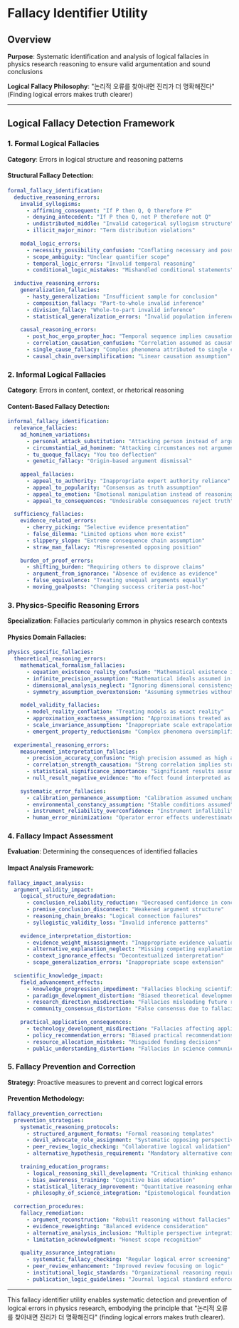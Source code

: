 # Fallacy Identifier Utility

## Overview
**Purpose**: Systematic identification and analysis of logical fallacies in physics research reasoning to ensure valid argumentation and sound conclusions

**Logical Fallacy Philosophy**: "논리적 오류를 찾아내면 진리가 더 명확해진다" (Finding logical errors makes truth clearer)

---

## Logical Fallacy Detection Framework

### 1. Formal Logical Fallacies
**Category**: Errors in logical structure and reasoning patterns

#### Structural Fallacy Detection:
```yaml
formal_fallacy_identification:
  deductive_reasoning_errors:
    invalid_syllogisms:
      - affirming_consequent: "If P then Q, Q therefore P"
      - denying_antecedent: "If P then Q, not P therefore not Q"
      - undistributed_middle: "Invalid categorical syllogism structure"
      - illicit_major_minor: "Term distribution violations"
    
    modal_logic_errors:
      - necessity_possibility_confusion: "Conflating necessary and possible"
      - scope_ambiguity: "Unclear quantifier scope"
      - temporal_logic_errors: "Invalid temporal reasoning"
      - conditional_logic_mistakes: "Mishandled conditional statements"
  
  inductive_reasoning_errors:
    generalization_fallacies:
      - hasty_generalization: "Insufficient sample for conclusion"
      - composition_fallacy: "Part-to-whole invalid inference"
      - division_fallacy: "Whole-to-part invalid inference"
      - statistical_generalization_errors: "Invalid population inferences"
    
    causal_reasoning_errors:
      - post_hoc_ergo_propter_hoc: "Temporal sequence implies causation"
      - correlation_causation_confusion: "Correlation assumed as causation"
      - single_cause_fallacy: "Complex phenomena attributed to single cause"
      - causal_chain_oversimplification: "Linear causation assumption"
```

### 2. Informal Logical Fallacies
**Category**: Errors in content, context, or rhetorical reasoning

#### Content-Based Fallacy Detection:
```yaml
informal_fallacy_identification:
  relevance_fallacies:
    ad_hominem_variations:
      - personal_attack_substitution: "Attacking person instead of argument"
      - circumstantial_ad_hominem: "Attacking circumstances not argument"
      - tu_quoque_fallacy: "You too deflection"
      - genetic_fallacy: "Origin-based argument dismissal"
    
    appeal_fallacies:
      - appeal_to_authority: "Inappropriate expert authority reliance"
      - appeal_to_popularity: "Consensus as truth assumption"
      - appeal_to_emotion: "Emotional manipulation instead of reasoning"
      - appeal_to_consequences: "Undesirable consequences reject truth"
  
  sufficiency_fallacies:
    evidence_related_errors:
      - cherry_picking: "Selective evidence presentation"
      - false_dilemma: "Limited options when more exist"
      - slippery_slope: "Extreme consequence chain assumption"
      - straw_man_fallacy: "Misrepresented opposing position"
    
    burden_of_proof_errors:
      - shifting_burden: "Requiring others to disprove claims"
      - argument_from_ignorance: "Absence of evidence as evidence"
      - false_equivalence: "Treating unequal arguments equally"
      - moving_goalposts: "Changing success criteria post-hoc"
```

### 3. Physics-Specific Reasoning Errors
**Specialization**: Fallacies particularly common in physics research contexts

#### Physics Domain Fallacies:
```yaml
physics_specific_fallacies:
  theoretical_reasoning_errors:
    mathematical_formalism_fallacies:
      - equation_existence_reality_confusion: "Mathematical existence implies physical reality"
      - infinite_precision_assumption: "Mathematical ideals assumed in reality"
      - dimensional_analysis_neglect: "Ignoring dimensional consistency"
      - symmetry_assumption_overextension: "Assuming symmetries without justification"
    
    model_validity_fallacies:
      - model_reality_conflation: "Treating models as exact reality"
      - approximation_exactness_assumption: "Approximations treated as exact"
      - scale_invariance_assumption: "Inappropriate scale extrapolation"
      - emergent_property_reductionism: "Complex phenomena oversimplified"
  
  experimental_reasoning_errors:
    measurement_interpretation_fallacies:
      - precision_accuracy_confusion: "High precision assumed as high accuracy"
      - correlation_strength_causation: "Strong correlation implies strong causation"
      - statistical_significance_importance: "Significant results assumed important"
      - null_result_negative_evidence: "No effect found interpreted as negative effect"
    
    systematic_error_fallacies:
      - calibration_permanence_assumption: "Calibration assumed unchanging"
      - environmental_constancy_assumption: "Stable conditions assumed"
      - instrument_reliability_overconfidence: "Instrument infallibility assumed"
      - human_error_minimization: "Operator error effects underestimated"
```

### 4. Fallacy Impact Assessment
**Evaluation**: Determining the consequences of identified fallacies

#### Impact Analysis Framework:
```yaml
fallacy_impact_analysis:
  argument_validity_impact:
    logical_structure_degradation:
      - conclusion_reliability_reduction: "Decreased confidence in conclusions"
      - premise_conclusion_disconnect: "Weakened argument structure"
      - reasoning_chain_breaks: "Logical connection failures"
      - syllogistic_validity_loss: "Invalid inference patterns"
    
    evidence_interpretation_distortion:
      - evidence_weight_misassignment: "Inappropriate evidence valuation"
      - alternative_explanation_neglect: "Missing competing explanations"
      - context_ignorance_effects: "Decontextualized interpretation"
      - scope_generalization_errors: "Inappropriate scope extension"
  
  scientific_knowledge_impact:
    field_advancement_effects:
      - knowledge_progression_impediment: "Fallacies blocking scientific progress"
      - paradigm_development_distortion: "Biased theoretical development"
      - research_direction_misdirection: "Fallacies misleading future research"
      - community_consensus_distortion: "False consensus due to fallacies"
    
    practical_application_consequences:
      - technology_development_misdirection: "Fallacies affecting application development"
      - policy_recommendation_errors: "Biased practical recommendations"
      - resource_allocation_mistakes: "Misguided funding decisions"
      - public_understanding_distortion: "Fallacies in science communication"
```

### 5. Fallacy Prevention and Correction
**Strategy**: Proactive measures to prevent and correct logical errors

#### Prevention Methodology:
```yaml
fallacy_prevention_correction:
  prevention_strategies:
    systematic_reasoning_protocols:
      - structured_argument_formats: "Formal reasoning templates"
      - devil_advocate_role_assignment: "Systematic opposing perspective"
      - peer_review_logic_checking: "Collaborative logical validation"
      - alternative_hypothesis_requirement: "Mandatory alternative consideration"
    
    training_education_programs:
      - logical_reasoning_skill_development: "Critical thinking enhancement"
      - bias_awareness_training: "Cognitive bias education"
      - statistical_literacy_improvement: "Quantitative reasoning enhancement"
      - philosophy_of_science_integration: "Epistemological foundation strengthening"
  
  correction_procedures:
    fallacy_remediation:
      - argument_reconstruction: "Rebuilt reasoning without fallacies"
      - evidence_reweighting: "Balanced evidence consideration"
      - alternative_analysis_inclusion: "Multiple perspective integration"
      - limitation_acknowledgment: "Honest scope recognition"
    
    quality_assurance_integration:
      - systematic_fallacy_checking: "Regular logical error screening"
      - peer_review_enhancement: "Improved review focusing on logic"
      - institutional_logic_standards: "Organizational reasoning requirements"
      - publication_logic_guidelines: "Journal logical standard enforcement"
```

---

This fallacy identifier utility enables systematic detection and prevention of logical errors in physics research, embodying the principle that "논리적 오류를 찾아내면 진리가 더 명확해진다" (finding logical errors makes truth clearer).